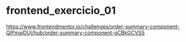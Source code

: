 # frontend_exercicio_01
 https://www.frontendmentor.io/challenges/order-summary-component-QlPmajDUj/hub/order-summary-component-gCBkGCVS5
